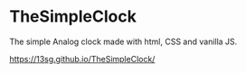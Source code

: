 # TheSimpleClock
The simple Analog clock made with html, CSS and vanilla JS.


https://13sg.github.io/TheSimpleClock/
